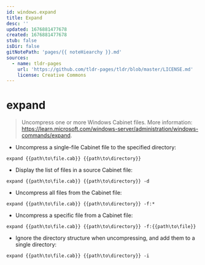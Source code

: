 ```yaml
---
id: windows.expand
title: Expand
desc: ''
updated: 1676881477678
created: 1676881477678
stub: false
isDir: false
gitNotePath: 'pages/{{ noteHiearchy }}.md'
sources:
  - name: tldr-pages
    url: 'https://github.com/tldr-pages/tldr/blob/master/LICENSE.md'
    license: Creative Commons
---
```

# expand

> Uncompress one or more Windows Cabinet files.
> More information: <https://learn.microsoft.com/windows-server/administration/windows-commands/expand>.

- Uncompress a single-file Cabinet file to the specified directory:

`expand {{path\to\file.cab}} {{path\to\directory}}`

- Display the list of files in a source Cabinet file:

`expand {{path\to\file.cab}} {{path\to\directory}} -d`

- Uncompress all files from the Cabinet file:

`expand {{path\to\file.cab}} {{path\to\directory}} -f:*`

- Uncompress a specific file from a Cabinet file:

`expand {{path\to\file.cab}} {{path\to\directory}} -f:{{path\to\file}}`

- Ignore the directory structure when uncompressing, and add them to a single directory:

`expand {{path\to\file.cab}} {{path\to\directory}} -i`

